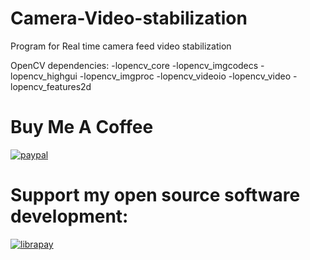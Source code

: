 # Camera-Video-stabilization
Program for Real time camera feed video stabilization

OpenCV dependencies:
-lopencv_core 
-lopencv_imgcodecs 
-lopencv_highgui 
-lopencv_imgproc
-lopencv_videoio 
-lopencv_video 
-lopencv_features2d

# Buy Me A Coffee

[![paypal](https://www.paypalobjects.com/en_US/i/btn/btn_donateCC_LG.gif)](https://www.paypal.com/cgi-bin/webscr?cmd=_s-xclick&hosted_button_id=PPXTF24LWH86U)

# Support my open source software development:

[![librapay](https://liberapay.com/assets/widgets/donate.svg)](https://liberapay.com/FutureJJ/donate)
